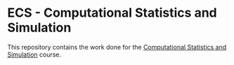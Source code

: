 # ECS - Computational Statistics and Simulation

This repository contains the work done for the [Computational Statistics and Simulation](https://www.ua.pt/en/uc/13686) course.

